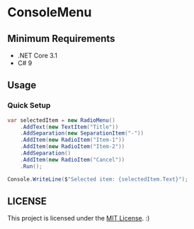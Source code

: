# ConsoleMenu

## Minimum Requirements

- .NET Core 3.1
- C# 9

## Usage

### Quick Setup

```csharp
var selectedItem = new RadioMenu()
    .AddText(new TextItem("Title"))
    .AddSeparation(new SeparationItem("-"))
    .AddItem(new RadioItem("Item-1"))
    .AddItem(new RadioItem("Item-2"))
    .AddSeparation()
    .AddItem(new RadioItem("Cancel"))
    .Run();

Console.WriteLine($"Selected item: {selectedItem.Text}");
```

## LICENSE

This project is licensed under the [MIT License](https://opensource.org/licenses/MIT). :)